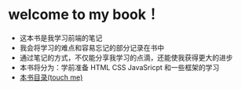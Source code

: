 # welcome to my book！

* 这本书是我学习前端的笔记
* 我会将学习的难点和容易忘记的部分记录在书中
* 通过笔记的方式，不仅能分享我学习的点滴，还能使我获得更大的进步
* 本书将分为：学前准备 HTML CSS JavaSricpt 和一些框架的学习
* [本书目录(touch me)](SUMMARY.md)



